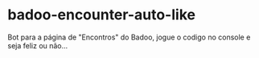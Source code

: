 # badoo-encounter-auto-like
Bot para a página de "Encontros" do Badoo, jogue o codigo no console e seja feliz ou não...

